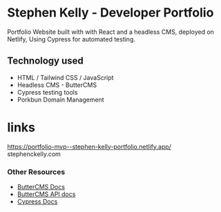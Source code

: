 # Stephen Kelly - Developer Portfolio
Portfolio Website built with with React and a headless CMS, deployed on Netlify, Using Cypress for automated testing.

## Technology used
- HTML / Tailwind CSS / JavaScript
- Headless CMS - ButterCMS
- Cypress testing tools
- Porkbun Domain Management


# links
https://portfolio-mvp--stephen-kelly-portfolio.netlify.app/
stephenckelly.com 

### Other Resources
- [ButterCMS Docs](https://buttercms.com/docs/)
- [ButterCMS API docs](https://buttercms.com/docs/api/)
- [Cypress Docs](https://docs.cypress.io/guides/overview/why-cypress)